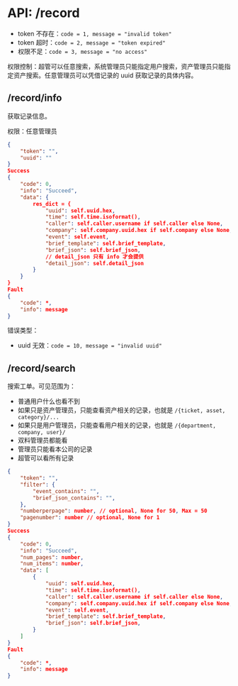 # API: /record

- token 不存在：`code = 1, message = "invalid token"`
- token 超时：`code = 2, message = "token expired"`
- 权限不足：`code = 3, message = "no access"`

权限控制：超管可以任意搜索，系统管理员只能指定用户搜索，资产管理员只能指定资产搜索。任意管理员可以凭借记录的 uuid 获取记录的具体内容。

## /record/info

获取记录信息。
 
权限：任意管理员

```json
{
    "token": "",
    "uuid": ""
}
Success
{
    "code": 0,
    "info": "Succeed",
    "data": {
        res_dict = {
            "uuid": self.uuid.hex,
            "time": self.time.isoformat(),
            "caller": self.caller.username if self.caller else None,
            "company": self.company.uuid.hex if self.company else None,
            "event": self.event,
            "brief_template": self.brief_template,
            "brief_json": self.brief_json,
            // detail_json 只有 info 才会提供
            "detail_json": self.detail_json
        }
    }
}
Fault
{
    "code": *,
    "info": message
}
```

错误类型：
- uuid 无效：`code = 10, message = "invalid uuid"`

## /record/search

搜索工单。可见范围为：

- 普通用户什么也看不到
- 如果只是资产管理员，只能查看资产相关的记录，也就是 `/{ticket, asset, category}/...`
- 如果只是用户管理员，只能查看用户相关的记录，也就是 `/{department, company, user}/`
- 双料管理员都能看
- 管理员只能看本公司的记录
- 超管可以看所有记录

```json
{
	"token": "",
	"filter": {
        "event_contains": "",
        "brief_json_contains": "",
	},
	"numberperpage": number, // optional, None for 50, Max = 50
	"pagenumber": number // optional, None for 1
}
Success
{
	"code": 0,
	"info": "Succeed",
	"num_pages": number,
	"num_items": number,
	"data": [
		{
            "uuid": self.uuid.hex,
            "time": self.time.isoformat(),
            "caller": self.caller.username if self.caller else None,
            "company": self.company.uuid.hex if self.company else None,
            "event": self.event,
            "brief_template": self.brief_template,
            "brief_json": self.brief_json,
		}
	]
}
Fault
{
	"code": *,
	"info": message
}

```
